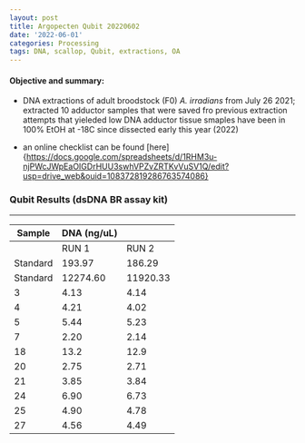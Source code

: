 ```yaml
---
layout: post
title: Argopecten Qubit 20220602
date: '2022-06-01'
categories: Processing
tags: DNA, scallop, Qubit, extractions, OA
---
```

#### **Objective and summary:**

- DNA extractions of adult broodstock (F0) *A. irradians* from July 26 2021; 
extracted 10 adductor samples that were saved fro previous extraction attempts that yieleded low DNA 
adductor tissue smaples have been in 100% EtOH at -18C since dissected early this year (2022)

- an online checklist can be found [here]{https://docs.google.com/spreadsheets/d/1RHM3u-njPWcJWpEaOIGDrHUU3swhVPZvZRTKvVuSV1Q/edit?usp=drive_web&ouid=108372819286763574086}

### Qubit Results (dsDNA BR assay kit)


----------

| Sample        | DNA (ng/uL)   |             |  
| ------        | -----------   | ----------- |  
|               |    RUN 1      |    RUN 2    |      
| Standard      |     193.97    |   186.29    |     
| Standard  	|    12274.60   |  11920.33   |     
| 3          	|     4.13      |  4.14     |     
| 4  	    	|     4.21      |  4.02     |       
| 5  	    	|     5.44      |  5.23     |
| 7     	    |     2.20      |  2.14     |    
| 18    	  	|     13.2      |  12.9     |  
| 20         	|     2.75      |  2.71     |     
| 21    		|     3.85      |  3.84     |
| 24         	|     6.90      |  6.73     |     
| 25    	  	|     4.90      |  4.78     |  
| 27        	|     4.56      |  4.49     |     
 
